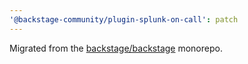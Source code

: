 ```yaml
---
'@backstage-community/plugin-splunk-on-call': patch
---
```


Migrated from the [backstage/backstage](https://github.com/backstage/backstage) monorepo.
